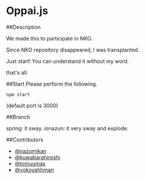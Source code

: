 Oppai.js
===


##Description

We made this to participate in NKO.

Since NKO repository disappeared, I was transplanted.

Just start! You can understand it without my word.

that's all.

##Start
Please perform the following.

    npm start

(default port is 3000)

##Branch

spring: it sway.
ionazun: it very sway and explode.


##Contributors

* [@nazomikan](http://github.com/nazomikan)
* [@kuwabarahiroshi](https://github.com/kuwabarahiroshi)
* [@tomuumas](https://github.com/tomuumas)
* [@yokoyahhman](https://github.com/yokoyahhman)
